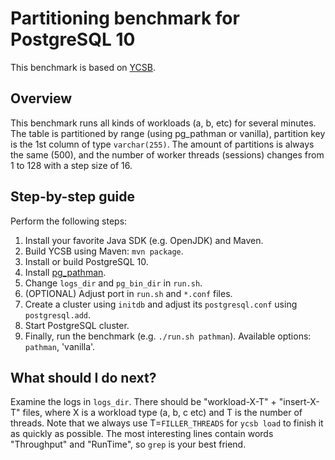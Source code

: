 # Partitioning benchmark for PostgreSQL 10

This benchmark is based on [YCSB](https://github.com/brianfrankcooper/YCSB).

## Overview

This benchmark runs all kinds of workloads (a, b, etc) for several minutes. The table is partitioned by range (using pg_pathman or vanilla), partition key is the 1st column of type `varchar(255)`. The amount of partitions is always the same (500), and the number of worker threads (sessions) changes from 1 to 128 with a step size of 16.

## Step-by-step guide

Perform the following steps:

1. Install your favorite Java SDK (e.g. OpenJDK) and Maven.
2. Build YCSB using Maven: `mvn package`.
3. Install or build PostgreSQL 10.
4. Install [pg_pathman](https://github.com/postgrespro/pg_pathman).
5. Change `logs_dir` and `pg_bin_dir` in `run.sh`.
6. (OPTIONAL) Adjust port in `run.sh` and `*.conf` files.
7. Create a cluster using `initdb` and adjust its `postgresql.conf` using `postgresql.add`.
8. Start PostgreSQL cluster.
9. Finally, run the benchmark (e.g. `./run.sh pathman`). Available options: `pathman`, 'vanilla'.

## What should I do next?

Examine the logs in `logs_dir`. There should be "workload-X-T" + "insert-X-T" files, where X is a workload type (a, b, c etc) and T is the number of threads. Note that we always use T=`FILLER_THREADS` for `ycsb load` to finish it as quickly as possible. The most interesting lines contain words "Throughput" and "RunTime", so `grep` is your best friend.
